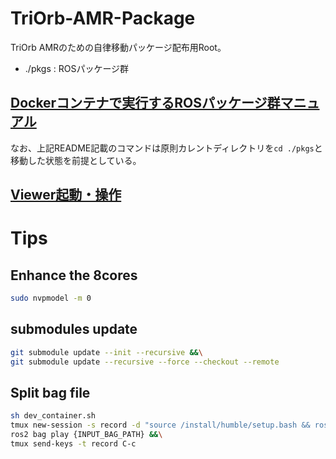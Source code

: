 # TriOrb-AMR-Package
TriOrb AMRのための自律移動パッケージ配布用Root。
- ./pkgs : ROSパッケージ群

## [Dockerコンテナで実行するROSパッケージ群マニュアル](./pkgs/README.md)
なお、上記README記載のコマンドは原則カレントディレクトリを```cd ./pkgs```と移動した状態を前提としている。

## [Viewer起動・操作](./gui/vslam_viewer/README.md)

# Tips
## Enhance the 8cores
```bash
sudo nvpmodel -m 0
```

## submodules update
```bash
git submodule update --init --recursive &&\
git submodule update --recursive --force --checkout --remote
```

## Split bag file
```bash
sh dev_container.sh
tmux new-session -s record -d "source /install/humble/setup.bash && ros2 bag record -a -o {OUTPUT_BAG_PATH} -b 5153960755" # 4.8GB : 5153960755
ros2 bag play {INPUT_BAG_PATH} &&\
tmux send-keys -t record C-c
```